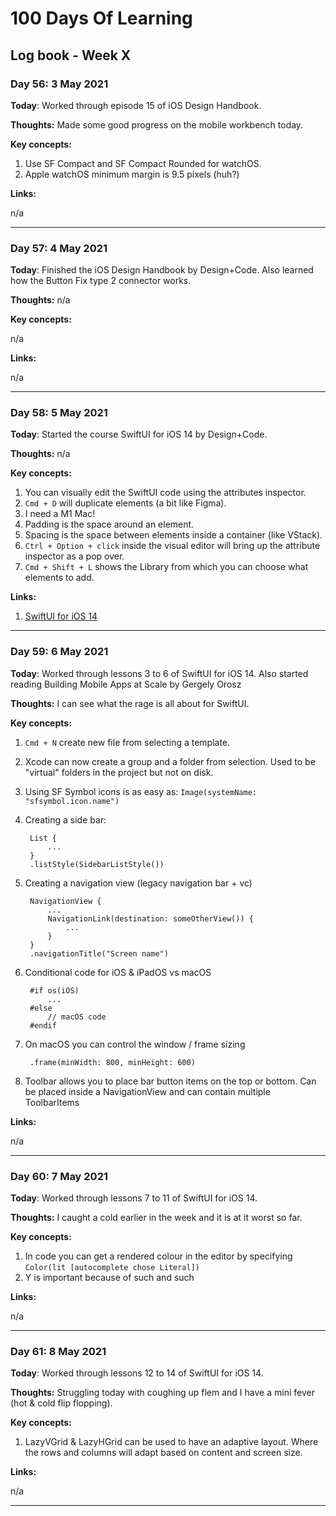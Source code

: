 # 100 Days Of Learning

## Log book - Week X

### Day 56: 3 May 2021

**Today**: Worked through episode 15 of iOS Design Handbook.

**Thoughts:** Made some good progress on the mobile workbench today.

**Key concepts:**

1. Use SF Compact and SF Compact Rounded for watchOS.
2. Apple watchOS minimum margin is 9.5 pixels (huh?)

**Links:**

n/a

---

### Day 57: 4 May 2021

**Today**: Finished the iOS Design Handbook by Design+Code. Also learned how the Button Fix type 2 connector works.

**Thoughts:** n/a

**Key concepts:**

n/a

**Links:**

n/a

---

### Day 58: 5 May 2021

**Today**: Started the course SwiftUI for iOS 14 by Design+Code.

**Thoughts:** n/a

**Key concepts:**

1. You can visually edit the SwiftUI code using the attributes inspector.
2. `Cmd + D` will duplicate elements (a bit like Figma).
3. I need a M1 Mac!
4. Padding is the space around an element.
5. Spacing is the space between elements inside a container (like VStack).
6. `Ctrl + Option + click` inside the visual editor will bring up the attribute inspector as a pop over.
7. `Cmd + Shift + L` shows the Library from which you can choose what elements to add.

**Links:**

1. [SwiftUI for iOS 14](https://designcode.io/swiftui2-course)

---

### Day 59: 6 May 2021

**Today**: Worked through lessons 3 to 6 of SwiftUI for iOS 14. Also started reading Building Mobile Apps at Scale by Gergely Orosz

**Thoughts:** I can see what the rage is all about for SwiftUI.

**Key concepts:**

1. `Cmd + N` create new file from selecting a template.
2. Xcode can now create a group and a folder from selection. Used to be "virtual" folders in the project but not on disk.
3. Using SF Symbol icons is as easy as: `Image(systemName: "sfsymbol.icon.name")`
4. Creating a side bar:

		List {
			...
		}
		.listStyle(SidebarListStyle())

5. Creating a navigation view (legacy navigation bar + vc)
	
		NavigationView {
			...
			NavigationLink(destination: someOtherView()) {
				...
			}
		}
		.navigationTitle("Screen name")
		
6. Conditional code for iOS & iPadOS vs macOS

		#if os(iOS)
			...
		#else
			// macOS code
		#endif
		
7. On macOS you can control the window / frame sizing

		.frame(minWidth: 800, minHeight: 600)

8. Toolbar allows you to place bar button items on the top or bottom. Can be placed inside a NavigationView and can contain multiple ToolbarItems

**Links:**

n/a

---

### Day 60: 7 May 2021

**Today**: Worked through lessons 7 to 11 of SwiftUI for iOS 14.

**Thoughts:** I caught a cold earlier in the week and it is at it worst so far.

**Key concepts:**

1. In code you can get a rendered colour in the editor by specifying `Color(lit [autocomplete chose Literal])`
2. Y is important because of such and such

**Links:**

n/a

---

### Day 61: 8 May 2021

**Today**: Worked through lessons 12 to 14 of SwiftUI for iOS 14.

**Thoughts:** Struggling today with coughing up flem and I have a mini fever (hot & cold flip flopping).

**Key concepts:**

1. LazyVGrid & LazyHGrid can be used to have an adaptive layout. Where the rows and columns will adapt based on content and screen size.

**Links:**

n/a

---
